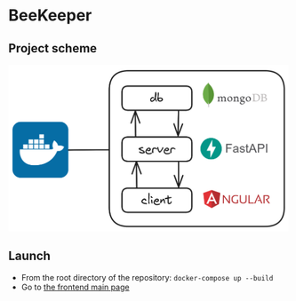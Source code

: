 # BeeKeeper

## Project scheme

![Project scheme](misc/images/project_scheme.png)

## Launch

- From the root directory of the repository: `docker-compose up --build`
- Go to [the frontend main page](http://localhost:8001)